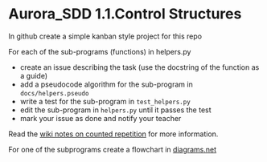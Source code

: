 # Aurora_SDD 1.1.Control Structures

In github create a simple kanban style project for this repo

For each of the sub-programs (functions) in helpers.py
- create an issue describing the task (use the docstring of the function as a guide)
- add a pseudocode algorithm for the sub-program in `docs/helpers.pseudo`
- write a test for the sub-program in `test_helpers.py`
- edit the sub-program in `helpers.py` until it passes the test
- mark your issue as done and notify your teacher

Read the [wiki notes on counted repetition](https://github.com/AuroraCollegeSDD/12SDD20_Course_Information/wiki/9.2.3-Implementation-of-software-solution) for more information.

For one of the subprograms create a flowchart in [diagrams.net](https://www.diagrams.net/)
